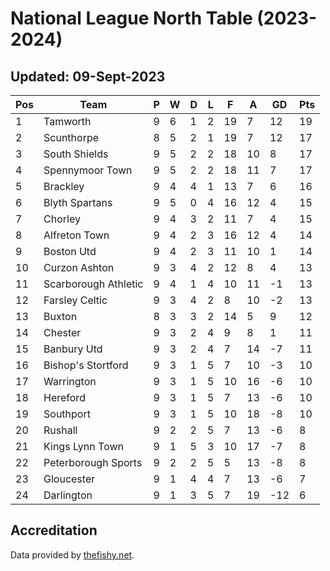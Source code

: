 # National League North Table (2023-2024)
## Updated: 09-Sept-2023

| Pos | Team | P | W | D | L | F | A | GD | Pts |
| --- | --- | --- | --- | --- | --- | --- | --- | --- | --- |
| 1 | Tamworth | 9 | 6 | 1 | 2 | 19 | 7 | 12 | 19 |
| 2 | Scunthorpe | 8 | 5 | 2 | 1 | 19 | 7 | 12 | 17 |
| 3 | South Shields | 9 | 5 | 2 | 2 | 18 | 10 | 8 | 17 |
| 4 | Spennymoor Town | 9 | 5 | 2 | 2 | 18 | 11 | 7 | 17 |
| 5 | Brackley | 9 | 4 | 4 | 1 | 13 | 7 | 6 | 16 |
| 6 | Blyth Spartans | 9 | 5 | 0 | 4 | 16 | 12 | 4 | 15 |
| 7 | Chorley | 9 | 4 | 3 | 2 | 11 | 7 | 4 | 15 |
| 8 | Alfreton Town | 9 | 4 | 2 | 3 | 16 | 12 | 4 | 14 |
| 9 | Boston Utd | 9 | 4 | 2 | 3 | 11 | 10 | 1 | 14 |
| 10 | Curzon Ashton | 9 | 3 | 4 | 2 | 12 | 8 | 4 | 13 |
| 11 | Scarborough Athletic | 9 | 4 | 1 | 4 | 10 | 11 | -1 | 13 |
| 12 | Farsley Celtic | 9 | 3 | 4 | 2 | 8 | 10 | -2 | 13 |
| 13 | Buxton | 8 | 3 | 3 | 2 | 14 | 5 | 9 | 12 |
| 14 | Chester | 9 | 3 | 2 | 4 | 9 | 8 | 1 | 11 |
| 15 | Banbury Utd | 9 | 3 | 2 | 4 | 7 | 14 | -7 | 11 |
| 16 | Bishop's Stortford | 9 | 3 | 1 | 5 | 7 | 10 | -3 | 10 |
| 17 | Warrington | 9 | 3 | 1 | 5 | 10 | 16 | -6 | 10 |
| 18 | Hereford | 9 | 3 | 1 | 5 | 7 | 13 | -6 | 10 |
| 19 | Southport | 9 | 3 | 1 | 5 | 10 | 18 | -8 | 10 |
| 20 | Rushall | 9 | 2 | 2 | 5 | 7 | 13 | -6 | 8 |
| 21 | Kings Lynn Town | 9 | 1 | 5 | 3 | 10 | 17 | -7 | 8 |
| 22 | Peterborough Sports | 9 | 2 | 2 | 5 | 5 | 13 | -8 | 8 |
| 23 | Gloucester | 9 | 1 | 4 | 4 | 7 | 13 | -6 | 7 |
| 24 | Darlington | 9 | 1 | 3 | 5 | 7 | 19 | -12 | 6 |

## Accreditation 

Data provided by [thefishy.net](https://www.thefishy.net/).